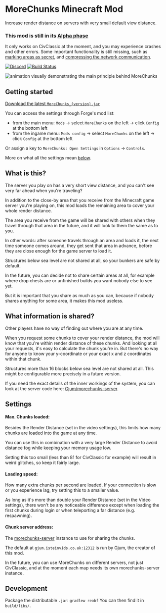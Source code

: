 # MoreChunks Minecraft Mod

Increase render distance on servers with very small default view distance.

### This mod is still in its [Alpha phase](https://en.wikipedia.org/wiki/Software_release_life_cycle#Alpha)
It only works on CivClassic at the moment, and you may experience crashes and other errors.
Some important functionality is still missing, such as [marking areas as secret](https://github.com/Gjum/morechunks-forge/issues/3),
and [compressing the network communication](https://github.com/Gjum/morechunks-forge/issues/5).

[![Discord](https://img.shields.io/discord/268769629575315456.svg?colorB=7289DA&label=Discord)](https://discord.gg/FrZQeFr) [![Build Status](https://travis-ci.org/Gjum/morechunks-forge.svg?branch=master)](https://travis-ci.org/Gjum/morechunks-forge)

![animation visually demonstrating the main principle behind MoreChunks](https://cdn.discordapp.com/attachments/378352993717977090/388103623500103680/demo-4.gif)

## Getting started

[Download the latest `MoreChunks_(version).jar`](https://github.com/Gjum/morechunks-forge/releases/latest)

You can access the settings through Forge's mod list:
- from the main menu: `Mods` -> select `MoreChunks` on the left -> click `Config` at the bottom left
- from the ingame menu: `Mods config` -> select `MoreChunks` on the left -> click `Config` at the bottom left

Or assign a key to `MoreChunks: Open Settings` in `Options` -> `Controls`.

More on what all the settings mean [below](#settings).

## What is this?

The server you play on has a very short view distance,
and you can't see very far ahead when you're traveling?

In addition to the close-by area that you receive
from the Minecraft game server you're playing on,
this mod loads the remaining area to cover your whole render distance.

The area you receive from the game will be shared with others
when they travel through that area in the future,
and it will look to them the same as to you.

In other words: after someone travels through an area and loads it,
the next time someone comes around, they get sent that area in advance,
before they are close enough for the game server to load it.

Structures below sea level are not shared at all,
so your bunkers are safe by default.

In the future, you can decide not to share certain areas at all,
for example where drop chests are
or unfinished builds you want nobody else to see yet.

But it is important that you share as much as you can,
because if nobody shares anything for some area, it makes this mod useless.

## What information is shared?

Other players have no way of finding out where you are at any time.

When you request some chunks to cover your render distance,
the mod will know that you're within render distance of these chunks.
And looking at all your requests, it's easy to calculate the chunk you're in.
But there's no way for anyone to know your y-coordinate or your exact x and z coordinates within that chunk.

Structures more than 16 blocks below sea level are not shared at all.
This might be configurable more precisely in a future version.

If you need the exact details of the inner workings of the system,
you can look at the server code here: [Gjum/morechunks-server](https://github.com/Gjum/morechunks-server).

## Settings

#### Max. Chunks loaded:
Besides the Render Distance (set in the video settings),
this limits how many chunks are loaded into the game at any time.

You can use this in combination with a very large Render Distance
to avoid distance fog while keeping your memory usage low.

Setting this too small (less than 81 for CivClassic for example)
will result in weird glitches, so keep it fairly large.

#### Loading speed:
How many extra chunks per second are loaded.
If your connection is slow or you experience lag, try setting this to a smaller value.

As long as it's more than double your Render Distance (set in the Video settings),
there won't be any noticeable difference
except when loading the first chunks during login
or when teleporting a far distance (e.g. respawning).

#### Chunk server address:
The [morechunks-server](https://github.com/Gjum/morechunks-server)
instance to use for sharing the chunks.

The default at `gjum.isteinvids.co.uk:12312` is run by Gjum, the creator of this mod.

In the future, you can use MoreChunks on different servers, not just CivClassic,
and at the moment each map needs its own morechunks-server instance.

## Development

Package the distributable `.jar`: `gradlew reobf`
You can then find it in `build/libs/`.

